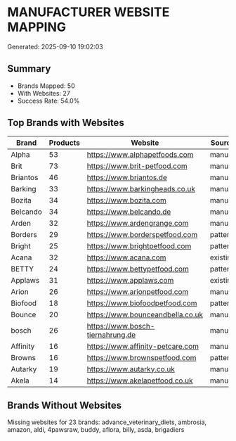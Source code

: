 # MANUFACTURER WEBSITE MAPPING
Generated: 2025-09-10 19:02:03

## Summary
- Brands Mapped: 50
- With Websites: 27
- Success Rate: 54.0%

## Top Brands with Websites

| Brand | Products | Website | Source |
|-------|----------|---------|--------|
| Alpha | 53 | https://www.alphapetfoods.com | manual |
| Brit | 73 | https://www.brit-petfood.com | manual |
| Briantos | 46 | https://www.briantos.de | manual |
| Barking | 33 | https://www.barkingheads.co.uk | manual |
| Bozita | 34 | https://www.bozita.com | manual |
| Belcando | 34 | https://www.belcando.de | manual |
| Arden | 32 | https://www.ardengrange.com | manual |
| Borders | 29 | https://www.borderspetfood.com | pattern |
| Bright | 25 | https://www.brightpetfood.com | pattern |
| Acana | 32 | https://www.acana.com | existing |
| BETTY | 24 | https://www.bettypetfood.com | pattern |
| Applaws | 31 | https://www.applaws.com | existing |
| Arion | 26 | https://www.arionpetfood.com | manual |
| Biofood | 18 | https://www.biofoodpetfood.com | pattern |
| Bounce | 20 | https://www.bounceandbella.co.uk | manual |
| bosch | 26 | https://www.bosch-tiernahrung.de | manual |
| Affinity | 16 | https://www.affinity-petcare.com | manual |
| Browns | 16 | https://www.brownspetfood.com | pattern |
| Autarky | 19 | https://www.autarky.co.uk | manual |
| Akela | 14 | https://www.akelapetfood.co.uk | manual |


## Brands Without Websites
Missing websites for 23 brands: advance_veterinary_diets, ambrosia, amazon, aldi, 4pawsraw, buddy, aflora, billy, asda, brigadiers